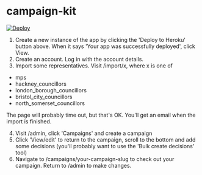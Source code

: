 campaign-kit
=================

 [![Deploy](https://www.herokucdn.com/deploy/button.png)](https://heroku.com/deploy) 

1. Create a new instance of the app by clicking the 'Deploy to Heroku' button above. When it says 'Your app was successfully deployed', click View.
2. Create an account. Log in with the account details.
3. Import some representatives. Visit /import/x, where x is one of

  * mps
  * hackney_councillors
  * london_borough_councillors
  * bristol_city_councillors
  * north_somerset_councillors

  The page will probably time out, but that's OK. You'll get an email when the import is finished.

4. Visit /admin, click 'Campaigns' and create a campaign
5. Click 'View/edit' to return to the campaign, scroll to the bottom and add some decisions (you'll probably want to use the 'Bulk create decisions' tool)
6. Navigate to /campaigns/your-campaign-slug to check out your campaign. Return to /admin to make changes.